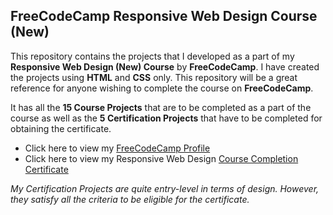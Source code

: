 ## FreeCodeCamp Responsive Web Design Course (New)
This repository contains the projects that I developed as a part of my **Responsive Web Design (New) Course** by **FreeCodeCamp**. I have created the projects using **HTML** and **CSS** only. 
This repository will be a great reference for anyone wishing to complete the course on **FreeCodeCamp**.

It has all the **15 Course Projects** that are to be completed as a part of the course as well as the **5 Certification Projects** that have to be completed for obtaining the certificate.

 - Click here to view my [FreeCodeCamp Profile](https://www.freecodecamp.org/Vanaub22) 
 - Click here to view my Responsive Web Design [Course Completion Certificate](https://www.freecodecamp.org/certification/Vanaub22/responsive-web-design)
 
 *My Certification Projects are quite entry-level in terms of design. However, they satisfy all the criteria to be eligible for the certificate.*
